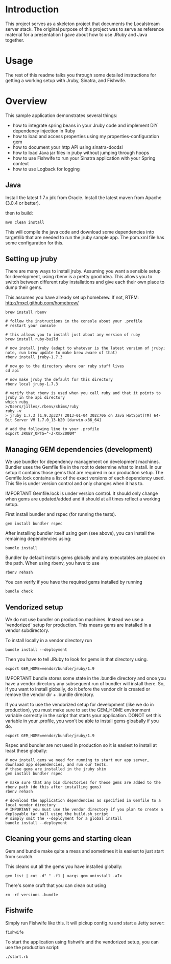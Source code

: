 # Introduction

This project serves as a skeleton project that documents the Localstream server stack. The original purpose of this project was to serve as reference material for a presentation I gave about how to use JRuby and Java together.

# Usage

The rest of this readme talks you through some detailed instructions for getting a working setup with Jruby, Sinatra, and Fishwife.

# Overview

This sample application demonstrates several things:

* how to integrate spring beans in your Jruby code and implement DIY dependency injection in Ruby
* how to load and access properties using my properties-configuration gem
* how to document your http API using sinatra-docdsl
* how to load Java jar files in jruby without jumping through hoops
* how to use Fishwife to run your Sinatra application with your Spring context
* how to use Logback for logging

## Java

Install the latest 1.7.x jdk from Oracle. Install the latest maven from Apache (3.0.4 or better).

then to build:

    mvn clean install 

This will compile the java code and download some dependencies into target/lib that are needed to run the jruby sample app. The pom.xml file has some configuration for this.

## Setting up jruby

There are many ways to install jruby. Assuming you want a sensible setup for development, using rbenv is a pretty good idea.
This allows you to switch between different ruby installations and give each their own place to dump their gems.

This assumes you have already set up homebrew. If not, RTFM: http://mxcl.github.com/homebrew/

    brew install rbenv

    # follow the instructions in the console about your .profile
    # restart your console
	
    # this allows you to install just about any version of ruby
    brew install ruby-build
	
    # now install jruby (adapt to whatever is the latest version of jruby; note, run brew update to make brew aware of that)
    rbenv install jruby-1.7.3
    
    # now go to the directory where our ruby stuff lives
    cd api
	
    # now make jruby the default for this directory
    rbenv local jruby-1.7.3
	
    # verify that rbenv is used when you call ruby and that it points to jruby in the api directory
    which ruby
    >/Users/jilles/.rbenv/shims/ruby
    ruby -v
    > jruby 1.7.3 (1.9.3p327) 2013-01-04 302c706 on Java HotSpot(TM) 64-Bit Server VM 1.7.0_13-b20 [darwin-x86_64]
	
    # add the following line to your .profile
    export JRUBY_OPTS="-J-Xmx2000M"

## Managing GEM dependencies (development)

We use bundler for dependency management on development machines. Bundler uses the Gemfile file in the root to determine what to install. In our setup it contains those gems that are required in our production setup. The Gemfile.lock contains a list of the exact versions of each dependency used. This file is under version control and only changes when it has to.

IMPORTANT Gemfile.lock is under version control. It should only change when gems are updated/added and it should at all times reflect a working setup.

First install bundler and rspec (for running the tests).

	gem install bundler rspec

After installing bundler itself using gem (see above), you can install the remaining dependencies using:

	bundle install

Bundler by default installs gems globally and any executables are placed on the path. When using rbenv, you have to use 

	rbenv rehash	

You can verify if you have the required gems installed by running

    bundle check    

## Vendorized setup

We do not use bundler on production machines. Instead we use a 'vendorized' setup for production. This means gems are installed in a vendor subdirectory.

To install locally in a vendor directory run

    bundle install --deployment

Then you have to tell JRuby to look for gems in that directory using. 

	export GEM_HOME=vendor/bundle/jruby/1.9    

IMPORTANT bundle stores some state in the .bundle directory and once you have a vendor directory any subsequent run of bundler will install there. So,
if you want to install globally, do it before the vendor dir is created or remove the vendor dir + .bundle directory.

If you want to use the vendorized setup for development (like we do in production), you must make sure to set the GEM_HOME environment 
variable correctly in the script that starts your application. DONOT set this variable in your .profile, you won't be able to
install gems gloabally if you do.

    export GEM_HOME=vendor/bundle/jruby/1.9

Rspec and bundler are not used in production so it is easiest to install at least these globally:

    # now install gems we need for running to start our app server, download app dependencies, and run our tests.
    # these gems are installed in the jruby shim
    gem install bundler rspec

    # make sure that any bin directories for these gems are added to the rbenv path (do this after installing gems)
    rbenv rehash
    
    # download the application dependencies as specified in Gemfile to a local vendor directory
    # IMPORTANT you must use the vendor directory if you plan to create a deployable tar ball using the build.sh script
    # simply omit the --deployment for a global install
    bundle install --deployment

## Cleaning your gems and starting clean

Gem and bundle make quite a mess and sometimes it is easiest to just start from scratch.

This cleans out all the gems you have installed globally:

	gem list | cut -d" " -f1 | xargs gem uninstall -aIx

There's some cruft that you can clean out using

	rm -rf versions .bundle

##	Fishwife

Simply run Fishwife like this. It will pickup config.ru and start a Jetty server:

	fishwife

To start the application using fishwife and the vendorized setup, you can use the production script:
    
    ./start.rb
